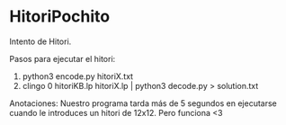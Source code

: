 # HitoriPochito
Intento de Hitori.

Pasos para ejecutar el hitori:
1.  python3 encode.py hitoriX.txt
2.  clingo 0 hitoriKB.lp  hitoriX.lp | python3 decode.py > solution.txt

Anotaciones:
Nuestro programa tarda más de 5 segundos en ejecutarse cuando le introduces un hitori de 12x12. Pero funciona <3 
